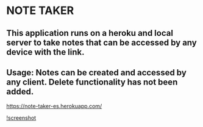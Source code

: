 # NOTE TAKER

## This application runs on a heroku and local server to take notes that can be accessed by any device with the link. 

## Usage: Notes can be created and accessed by any client. Delete functionality has not been added. 

https://note-taker-es.herokuapp.com/

[!screenshot](./Capture.PNG)
